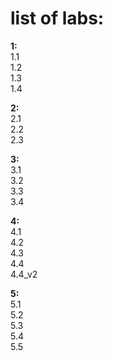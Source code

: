 # list of labs:  
**1:**  
1.1  
1.2  
1.3  
1.4  
  
**2:**  
2.1  
2.2  
2.3  
  
**3:**  
3.1  
3.2  
3.3  
3.4  
  
**4:**  
4.1  
4.2  
4.3  
4.4  
4.4_v2  
  
**5:**  
5.1  
5.2  
5.3  
5.4  
5.5  

